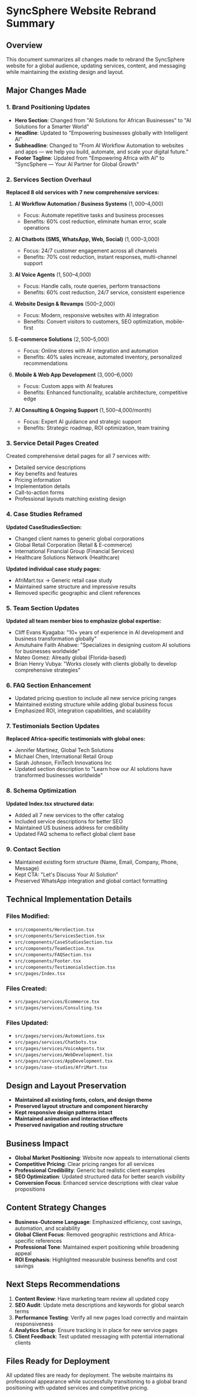 # SyncSphere Website Rebrand Summary

## Overview
This document summarizes all changes made to rebrand the SyncSphere website for a global audience, updating services, content, and messaging while maintaining the existing design and layout.

## Major Changes Made

### 1. Brand Positioning Updates
- **Hero Section**: Changed from "AI Solutions for African Businesses" to "AI Solutions for a Smarter World"
- **Headline**: Updated to "Empowering businesses globally with Intelligent AI"
- **Subheadline**: Changed to "From AI Workflow Automation to websites and apps — we help you build, automate, and scale your digital future."
- **Footer Tagline**: Updated from "Empowering Africa with AI" to "SyncSphere — Your AI Partner for Global Growth"

### 2. Services Section Overhaul
**Replaced 8 old services with 7 new comprehensive services:**

1. **AI Workflow Automation / Business Systems** ($1,000–$4,000)
   - Focus: Automate repetitive tasks and business processes
   - Benefits: 60% cost reduction, eliminate human error, scale operations

2. **AI Chatbots (SMS, WhatsApp, Web, Social)** ($1,000–$3,000)
   - Focus: 24/7 customer engagement across all channels
   - Benefits: 70% cost reduction, instant responses, multi-channel support

3. **AI Voice Agents** ($1,500–$4,000)
   - Focus: Handle calls, route queries, perform transactions
   - Benefits: 60% cost reduction, 24/7 service, consistent experience

4. **Website Design & Revamps** ($500–$2,000)
   - Focus: Modern, responsive websites with AI integration
   - Benefits: Convert visitors to customers, SEO optimization, mobile-first

5. **E-commerce Solutions** ($2,500–$5,000)
   - Focus: Online stores with AI integration and automation
   - Benefits: 40% sales increase, automated inventory, personalized recommendations

6. **Mobile & Web App Development** ($3,000–$6,000)
   - Focus: Custom apps with AI features
   - Benefits: Enhanced functionality, scalable architecture, competitive edge

7. **AI Consulting & Ongoing Support** ($1,500–$4,000/month)
   - Focus: Expert AI guidance and strategic support
   - Benefits: Strategic roadmap, ROI optimization, team training

### 3. Service Detail Pages Created
Created comprehensive detail pages for all 7 services with:
- Detailed service descriptions
- Key benefits and features
- Pricing information
- Implementation details
- Call-to-action forms
- Professional layouts matching existing design

### 4. Case Studies Reframed
**Updated CaseStudiesSection:**
- Changed client names to generic global corporations
- Global Retail Corporation (Retail & E-commerce)
- International Financial Group (Financial Services)
- Healthcare Solutions Network (Healthcare)

**Updated individual case study pages:**
- AfriMart.tsx → Generic retail case study
- Maintained same structure and impressive results
- Removed specific geographic and client references

### 5. Team Section Updates
**Updated all team member bios to emphasize global expertise:**
- Cliff Evans Kyagaba: "10+ years of experience in AI development and business transformation globally"
- Amutuhaire Faith Ahabwe: "Specializes in designing custom AI solutions for businesses worldwide"
- Mateo Gomez: Already global (Florida-based)
- Brian Henry Vubya: "Works closely with clients globally to develop comprehensive strategies"

### 6. FAQ Section Enhancement
- Updated pricing question to include all new service pricing ranges
- Maintained existing structure while adding global business focus
- Emphasized ROI, integration capabilities, and scalability

### 7. Testimonials Section Updates
**Replaced Africa-specific testimonials with global ones:**
- Jennifer Martinez, Global Tech Solutions
- Michael Chen, International Retail Group
- Sarah Johnson, FinTech Innovations Inc
- Updated section description to "Learn how our AI solutions have transformed businesses worldwide"

### 8. Schema Optimization
**Updated Index.tsx structured data:**
- Added all 7 new services to the offer catalog
- Included service descriptions for better SEO
- Maintained US business address for credibility
- Updated FAQ schema to reflect global client base

### 9. Contact Section
- Maintained existing form structure (Name, Email, Company, Phone, Message)
- Kept CTA: "Let's Discuss Your AI Solution"
- Preserved WhatsApp integration and global contact formatting

## Technical Implementation Details

### Files Modified:
- `src/components/HeroSection.tsx`
- `src/components/ServicesSection.tsx`
- `src/components/CaseStudiesSection.tsx`
- `src/components/TeamSection.tsx`
- `src/components/FAQSection.tsx`
- `src/components/Footer.tsx`
- `src/components/TestimonialsSection.tsx`
- `src/pages/Index.tsx`

### Files Created:
- `src/pages/services/Ecommerce.tsx`
- `src/pages/services/Consulting.tsx`

### Files Updated:
- `src/pages/services/Automations.tsx`
- `src/pages/services/Chatbots.tsx`
- `src/pages/services/VoiceAgents.tsx`
- `src/pages/services/WebDevelopment.tsx`
- `src/pages/services/AppDevelopment.tsx`
- `src/pages/case-studies/AfriMart.tsx`

## Design and Layout Preservation
- **Maintained all existing fonts, colors, and design theme**
- **Preserved layout structure and component hierarchy**
- **Kept responsive design patterns intact**
- **Maintained animation and interaction effects**
- **Preserved navigation and routing structure**

## Business Impact
- **Global Market Positioning**: Website now appeals to international clients
- **Competitive Pricing**: Clear pricing ranges for all services
- **Professional Credibility**: Generic but realistic client examples
- **SEO Optimization**: Updated structured data for better search visibility
- **Conversion Focus**: Enhanced service descriptions with clear value propositions

## Content Strategy Changes
- **Business-Outcome Language**: Emphasized efficiency, cost savings, automation, and scalability
- **Global Client Focus**: Removed geographic restrictions and Africa-specific references
- **Professional Tone**: Maintained expert positioning while broadening appeal
- **ROI Emphasis**: Highlighted measurable business benefits and cost savings

## Next Steps Recommendations
1. **Content Review**: Have marketing team review all updated copy
2. **SEO Audit**: Update meta descriptions and keywords for global search terms
3. **Performance Testing**: Verify all new pages load correctly and maintain responsiveness
4. **Analytics Setup**: Ensure tracking is in place for new service pages
5. **Client Feedback**: Test updated messaging with potential international clients

## Files Ready for Deployment
All updated files are ready for deployment. The website maintains its professional appearance while successfully transitioning to a global brand positioning with updated services and competitive pricing.
